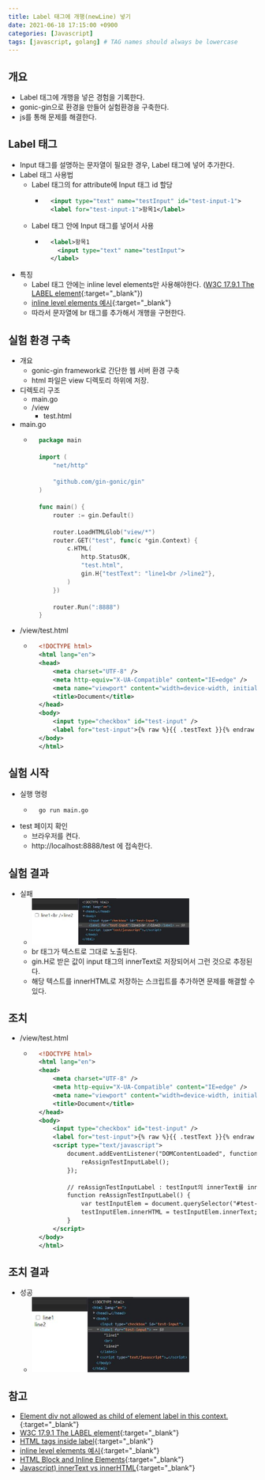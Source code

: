 ```yaml
---
title: Label 태그에 개행(newLine) 넣기
date: 2021-06-18 17:15:00 +0900
categories: [Javascript]
tags: [javascript, golang] # TAG names should always be lowercase
---
```


## 개요
- Label 태그에 개행을 넣은 경험을 기록한다.
- gonic-gin으로 환경을 만들어 실험환경을 구축한다.
- js를 통해 문제를 해결한다.

## Label 태그
- Input 태그를 설명하는 문자열이 필요한 경우, Label 태그에 넣어 추가한다.
- Label 태그 사용법
    - Label 태그의 for attribute에 Input 태그 id 할당
        - ~~~ xml
            <input type="text" name="testInput" id="test-input-1">
            <label for="test-input-1">항목1</label>
            ~~~
    - Label 태그 안에 Input 태그를 넣어서 사용
        - ~~~ xml
            <label>항목1
              <input type="text" name="testInput">
            </label>
            ~~~
- 특징
    - Label 태그 안에는 inline level elements만 사용해야한다. ([W3C 17.9.1 The LABEL element](https://www.w3.org/TR/html4/interact/forms.html#h-17.9.1){:target="\_blank"})
    - [inline level elements 예시](http://web.simmons.edu/~grovesd/comm244/notes/week4/block-inline){:target="\_blank"}
    - 따라서 문자열에 br 태그를 추가해서 개행을 구현한다.

## 실험 환경 구축
- 개요
    - gonic-gin framework로 간단한 웹 서버 환경 구축
    - html 파일은 view 디렉토리 하위에 저장.
- 디렉토리 구조
    - main.go
    - /view
        - test.html
- main.go
    - ~~~ go
        package main

        import (
            "net/http"

            "github.com/gin-gonic/gin"
        )

        func main() {
            router := gin.Default()

            router.LoadHTMLGlob("view/*")
            router.GET("test", func(c *gin.Context) {
                c.HTML(
                    http.StatusOK, 
                    "test.html", 
                    gin.H{"testText": "line1<br />line2"},
                )
            })

            router.Run(":8888")
        }
        ~~~
- /view/test.html
    - ~~~ xml
        <!DOCTYPE html>
        <html lang="en">
        <head>
            <meta charset="UTF-8" />
            <meta http-equiv="X-UA-Compatible" content="IE=edge" />
            <meta name="viewport" content="width=device-width, initial-scale=1.0" />
            <title>Document</title>
        </head>
        <body>
            <input type="checkbox" id="test-input" />
            <label for="test-input">{% raw %}{{ .testText }}{% endraw %}</label>
        </body>
        </html>
        ~~~

## 실험 시작
- 실행 명령
    - ~~~bash
        go run main.go
        ~~~
- test 페이지 확인
    - 브라우저를 켠다.
    - http://localhost:8888/test 에 접속한다.

## 실험 결과
- 실패
    - <a href="/assets/img/2021-06-18-apply-innerHTML-in-label-tag/00-fail-page.jpg" target="_blank"><img src="/assets/img/2021-06-18-apply-innerHTML-in-label-tag/00-fail-page.jpg" width="70%"></a> 
    - br 태그가 텍스트로 그대로 노출된다.
    - gin.H로 받은 값이 input 태그의 innerText로 저장되어서 그런 것으로 추정된다.
    - 해당 텍스트를 innerHTML로 저장하는 스크립트를 추가하면 문제를 해결할 수 있다.

## 조치
- /view/test.html
    - ~~~ xml
        <!DOCTYPE html>
        <html lang="en">
        <head>
            <meta charset="UTF-8" />
            <meta http-equiv="X-UA-Compatible" content="IE=edge" />
            <meta name="viewport" content="width=device-width, initial-scale=1.0" />
            <title>Document</title>
        </head>
        <body>
            <input type="checkbox" id="test-input" />
            <label for="test-input">{% raw %}{{ .testText }}{% endraw %}</label>
            <script type="text/javascript">
                document.addEventListener("DOMContentLoaded", function () {
                    reAssignTestInputLabel();
                });

                // reAssignTestInputLabel : testInput의 innerText를 innerHTML로 변경.
                function reAssignTestInputLabel() {
                    var testInputElem = document.querySelector("#test-input + label");
                    testInputElem.innerHTML = testInputElem.innerText;
                }
            </script>
        </body>
        </html>
        ~~~

## 조치 결과
- 성공
    - <a href="/assets/img/2021-06-18-apply-innerHTML-in-label-tag/01-success-page.jpg" target="_blank"><img src="/assets/img/2021-06-18-apply-innerHTML-in-label-tag/01-success-page.jpg" width="70%"></a> 


## 참고
- [Element div not allowed as child of element label in this context.](https://www.sitepoint.com/community/t/element-div-not-allowed-as-child-of-element-label-in-this-context-suppressing-further-errors-from-this-subtree/257008/6){:target="\_blank"}
- [W3C 17.9.1 The LABEL element](https://www.w3.org/TR/html4/interact/forms.html#h-17.9.1){:target="\_blank"}
- [HTML tags inside label](https://stackoverflow.com/questions/4461942/html-tags-inside-label){:target="\_blank"}
- [inline level elements 예시](http://web.simmons.edu/~grovesd/comm244/notes/week4/block-inline){:target="\_blank"}
- [HTML Block and Inline Elements](https://www.w3schools.com/html/html_blocks.asp){:target="\_blank"}
- [Javascript) innerText vs innerHTML](https://hi098123.tistory.com/83){:target="\_blank"}

